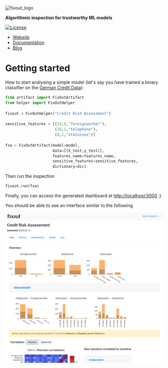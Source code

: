 <img alt="fixout_logo" src="https://asilvaguilherme4.files.wordpress.com/2023/08/fixout-1.png?w=128">

<b>Algorithmic inspection for trustworthy ML models</b>

[![License](https://img.shields.io/badge/License-BSD_3--Clause-blue.svg)](https://opensource.org/licenses/BSD-3-Clause)

<ul>
  <li><a href="https://fixout.fr" target="_blank" rel="noopener">Website</a></li>
  <li><a href="https://fixouttech.github.io/fixout_api_docs" target="_blank" rel="noopener">Documentation</a></li>
  <li><a href="https://fixout.fr/blog/" target="_blank" rel="noopener">Blog</a></li>
</ul>

# Getting started

How to start analysing a simple model (let's say you have trained a binary classifier on the [German Credit Data](https://archive.ics.uci.edu/dataset/144/statlog+german+credit+data)):


```python
from artifact import FixOutArtifact
from helper import FixOutHelper

fixout = FixOutHelper("Credit Risk Assessment") 

sensitive_features = [(19,0,"foreignworker"), 
                      (18,1,"telephone"), 
                      (8,2,"statussex")] 

fxa = FixOutArtifact(model=model,
                     data=[(X_test,y_test)],
                     features_name=features_name,
                     sensitive_features=sensitive_features,
                     dictionary=dic)

```

Then run the inspection
```python
fixout.run(fxa) 
```

Finally, you can access the generated dashboard at <a href="http://localhost:5000" target="_blank" rel="noopener">http://localhost:5000</a> ;)

You should be able to see an interface similar to the following 

![FixOut interface](/img/interface_data.PNG)

